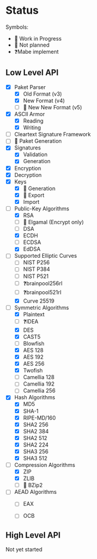 # Status

Symbols:

- 🚧 Work in Progress
- 🚫 Not planned
- ❓Mabe implement

## Low Level API

- [x] Paket Parser
  - [x] Old Format (v3)
  - [x] New Format (v4)
  - [ ] 🚧 New New Format (v5)
- [x] ASCII Armor
  - [x] Reading
  - [x] Writing
- [ ] Cleartext Signature Framework
- [ ] 🚧 Paket Generation
- [x] Signatures
  - [x] Validation
  - [x] Generation
- [x] Encryption
- [x] Decryption
- [x] Keys
  - [x] 🚧 Generation
  - [x] 🚧 Export
  - [x] Import
- [ ] Public-Key Algorithms
  - [x] RSA
  - [ ] 🚫 Elgamal (Encrypt only)
  - [ ] DSA
  - [x] ECDH
  - [ ] ECDSA
  - [x] EdDSA
- [ ] Supported Elliptic Curves
  - [ ] NIST P256
  - [ ] NIST P384
  - [ ] NIST P521
  - [ ] ❓brainpool256rl
  - [ ] ❓brainpool521rl
  - [x] Curve 25519
- [ ] Symmetric Algorithms
  - [x] Plaintext
  - [ ] ❓IDEA
  - [x] DES
  - [x] CAST5
  - [ ] Blowfish
  - [x] AES 128
  - [x] AES 192
  - [x] AES 256
  - [x] Twofish
  - [ ] Camellia 128
  - [ ] Camellia 192
  - [ ] Camellia 256
- [x] Hash Algorithms
  - [x] MD5
  - [x] SHA-1
  - [x] RIPE-MD/160
  - [x] SHA2 256
  - [x] SHA2 384
  - [x] SHA2 512
  - [x] SHA2 224
  - [x] SHA3 256
  - [x] SHA3 512
- [ ] Compression Algorithms
  - [x] ZIP
  - [x] ZLIB
  - [ ] 🚫 BZip2
- [ ] AEAD Algorithms
  - [ ] EAX
  - [ ] OCB





## High Level API

Not yet started
